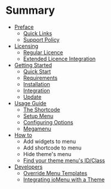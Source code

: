 # Summary

* [Preface](README.md)
   * [Quick Links](preface/quick_links.md)
   * [Support Policy](preface/support_policy.md)
* [Licensing](licensing/README.md)
   * [Regular Licence](licensing/regular_licence.md)
   * [Extended Licence Integration](licensing/extended_licence_integration.md)
* [Getting Started](getting-started/README.md)
   * [Quick Start](quick_start.md)
   * [Requirements](requirements.md)
   * [Installation](installation.md)
   * [Integration](integration.md)
   * [Update](update.md)
* [Usage Guide](usage_guide.md)
   * [The Shortcode](the_shortcode.md)
   * [Setup Menu](setup_menu.md)
   * [Configuring Options](configuring_options.md)
   * [Megamenu](megamenu.md)
* [How to](how_to.md)
   * Add widgets to menu
   * Add shortcode to menu
   * Hide theme's menu
   * [Find your theme menu's ID/Class](find_your_theme_menus_idclass.md)
* [Developers](developers.md)
   * [Override Menu Templates](override_menu_templates.md)
   * [Integrating ioMenu with a Theme](integrating_iomenu_with_a_theme.md)

